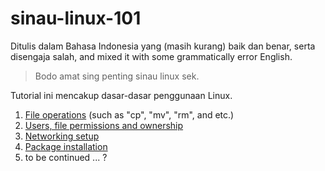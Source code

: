 # sinau-linux-101

Ditulis dalam Bahasa Indonesia yang (masih kurang) baik dan benar, serta disengaja salah, and mixed it with some grammatically error English.

> Bodo amat sing penting sinau linux sek.

Tutorial ini mencakup dasar-dasar penggunaan Linux.

1. [File operations](https://github.com/fmmochtar/sinau-linux-101/resources/page-1)  (such as "cp", "mv", "rm", and etc.)
2. [Users, file permissions and ownership](https://github.com/fmmochtar/sinau-linux-101/resources/page-2) 
3. [Networking setup](https://github.com/fmmochtar/sinau-linux-101/resources/page-3)
4. [Package installation](https://github.com/fmmochtar/sinau-linux-101/resources/page-4)
5. to be continued ... ?

